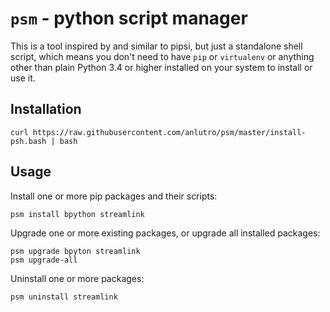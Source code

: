 # `psm` - python script manager

This is a tool inspired by and similar to pipsi, but just a standalone shell script, which means you don't need to have `pip` or `virtualenv` or anything other than plain Python 3.4 or higher installed on your system to install or use it.

## Installation

```
curl https://raw.githubusercontent.com/anlutro/psm/master/install-psh.bash | bash
```

## Usage

Install one or more pip packages and their scripts:

```
psm install bpython streamlink
```

Upgrade one or more existing packages, or upgrade all installed packages:

```
psm upgrade bpyton streamlink
psm upgrade-all
```

Uninstall one or more packages:

```
psm uninstall streamlink
```
